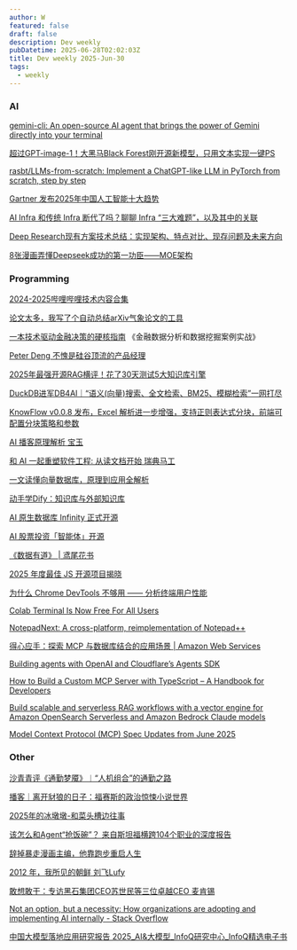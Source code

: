 ```yaml
---
author: W
featured: false
draft: false
description: Dev weekly
pubDatetime: 2025-06-28T02:02:03Z
title: Dev weekly 2025-Jun-30
tags:
  - weekly
---
```


### AI

[]()

[]()

[]()

[]()

[]()

[]()

[]()

[]()

[]()

[]()

[]()

[]()

[]()

[]()

[]()

[gemini-cli: An open-source AI agent that brings the power of Gemini directly into your terminal](https://github.com/google-gemini/gemini-cli)

[超过GPT-image-1！大黑马Black Forest刚开源新模型，只用文本实现一键PS](https://mp.weixin.qq.com/s/k10bZSkS0C3hKoiABuvrVw)

[]()

[rasbt/LLMs-from-scratch: Implement a ChatGPT-like LLM in PyTorch from scratch, step by step](https://github.com/rasbt/LLMs-from-scratch)

[Gartner 发布2025年中国人工智能十大趋势](https://mp.weixin.qq.com/s/lvYV9Iq5At_Hg_drgG9lXg)

[AI Infra 和传统 Infra 断代了吗？聊聊 Infra “三大难题”，以及其中的关联](https://mp.weixin.qq.com/s/fNIJBRPc-5aB_2INJcNfzw)

[Deep Research现有方案技术总结：实现架构、特点对比、现存问题及未来方向](https://mp.weixin.qq.com/s/7TqX0zi8aI-jByetRIISJg)

[8张漫画弄懂Deepseek成功的第一功臣——MOE架构](https://mp.weixin.qq.com/s/isr11d1S6UFj01B00EEi-w)

### Programming

[]()

[2024-2025哔哩哔哩技术内容合集](https://mp.weixin.qq.com/s/0p9aJ9sq8kDXVcNAQbfacw)

[论文太多，我写了个自动总结arXiv气象论文的工具](https://mp.weixin.qq.com/s/P8B8P0K8ND0p2g9DHjeVAw)

[一本技术驱动金融决策的硬核指南](https://mp.weixin.qq.com/s/YQQSCRo9yhDTKbPSJmBLUw) 《金融数据分析和数据挖掘案例实战》

[Peter Deng 不愧是硅谷顶流的产品经理](https://mp.weixin.qq.com/s/NXe1GRiXzHfLsRp_qJS3cw)

[2025年最强开源RAG横评！花了30天测试5大知识库引擎](https://mp.weixin.qq.com/s/Ge9TNBaIOT0p72pNW-QgGg)

[DuckDB进军DB4AI｜“语义(向量)搜索、全文检索、BM25、模糊检索”一网打尽](https://mp.weixin.qq.com/s/RZ_YY3JeIO5vvIsppumJEg)

[KnowFlow v0.0.8 发布，Excel 解析进一步增强，支持正则表达式分块，前端可配置分块策略和参数](https://mp.weixin.qq.com/s/WePLHGMicxXwLAsn5GMa5g)

[AI 播客原理解析 宝玉](https://mp.weixin.qq.com/s/Zttd9gyzEdmqTXoTLPmyNw)

[和 AI 一起重塑软件工程: 从读文档开始 瑞典马工](https://mp.weixin.qq.com/s/Yf-YCUur_QkHKar75FhZUA)

[]()

[一文读懂向量数据库，原理到应用全解析](https://mp.weixin.qq.com/s/MZzv85dhsDjM-A29NrEfHA)

[动手学Dify：知识库与外部知识库](https://mp.weixin.qq.com/s/E2axZpXRdvRM0lVo5a_gZg)

[AI 原生数据库 Infinity 正式开源](https://mp.weixin.qq.com/s/6mReFAzB8qqOU80MLTkhZQ)

[AI 股票投资「智能体」开源](https://mp.weixin.qq.com/s/xeMPwzxalLBB4iSwARUg3A)

[《数据有道》 | 鸢尾花书](https://github.com/Visualize-ML/Book6_First-Course-in-Data-Science)

[2025 年度最佳 JS 开源项目揭晓](https://mp.weixin.qq.com/s/8x1uKH8h63sze7YhngueqA)

[为什么 Chrome DevTools 不够用 —— 分析终端用户性能](https://mp.weixin.qq.com/s/ok8bU3Namwt9jAPDF4ZZtQ)

[Colab Terminal Is Now Free For All Users](https://medium.com/google-colab/colab-terminal-is-now-free-for-all-users-9a10eaef2ca8)

[NotepadNext: A cross-platform, reimplementation of Notepad++](https://github.com/dail8859/NotepadNext)

[]()

[得心应手：探索 MCP 与数据库结合的应用场景 | Amazon Web Services](https://aws.amazon.com/cn/blogs/china/explore-the-application-scenarios-of-combining-mcp-with-database/)

[Building agents with OpenAI and Cloudflare’s Agents SDK](https://blog.cloudflare.com/building-agents-with-openai-and-cloudflares-agents-sdk/)

[]()

[How to Build a Custom MCP Server with TypeScript – A Handbook for Developers](https://www.freecodecamp.org/news/how-to-build-a-custom-mcp-server-with-typescript-a-handbook-for-developers/)

[Build scalable and serverless RAG workflows with a vector engine for Amazon OpenSearch Serverless and Amazon Bedrock Claude models](https://aws.amazon.com/blogs/big-data/build-scalable-and-serverless-rag-workflows-with-a-vector-engine-for-amazon-opensearch-serverless-and-amazon-bedrock-claude-models/)

[Model Context Protocol (MCP) Spec Updates from June 2025](https://auth0.com/blog/mcp-specs-update-all-about-auth/)

[]()

### Other

[沙青青评《通勤梦魇》︱“人机组合”的通勤之路](https://mp.weixin.qq.com/s/9qcwyckisBd__wVEfvjMvA)

[]()

[播客｜离开豺狼的日子：福赛斯的政治惊悚小说世界](https://mp.weixin.qq.com/s/sw1zdMxe_KQPRGcPKwNQhQ)

[2025年的冰墩墩-和菜头槽边往事](https://mp.weixin.qq.com/s/OXQDhgqudmTro6hwVWrCVg)

[该怎么和Agent“抢饭碗”？ 来自斯坦福横跨104个职业的深度报告](https://mp.weixin.qq.com/s/f4ezVIoQZg2u4sXOhvaHYg)

[辞掉暴走漫画主编，他靠跑步重启人生](https://mp.weixin.qq.com/s/PtA_yVB9lZNuJ5TFsxxRHA)

[2012 年，我所见的朝鲜 刘飞Lufy](https://mp.weixin.qq.com/s/u09WbME2LiGGH66Sc4jOXA)

[敢想敢干：专访黑石集团CEO苏世民等三位卓越CEO 麦肯锡](https://mp.weixin.qq.com/s/cvwMATvYpRx_wCSEEEVb_w)

[]()

[Not an option, but a necessity: How organizations are adopting and implementing AI internally - Stack Overflow](https://stackoverflow.blog/2025/06/25/not-an-option-but-a-necessity-how-organizations-are-adopting-and-implementing-ai-internally/)

[中国大模型落地应用研究报告 2025_AI&大模型\_InfoQ研究中心\_InfoQ精选电子书](https://www.infoq.cn/minibook/0hFABIlwVwRvAMlePUaQ)

[]()

[]()

[]()

[]()

[]()

[]()

[]()

[]()

[]()

[]()

[]()

[]()

[]()

[]()

[]()

[]()

[]()

[]()

[]()

[]()

[]()

[]()

[]()

[]()

[]()

[]()

[]()

[]()

[]()

[]()

[]()

[]()

[]()

[]()
